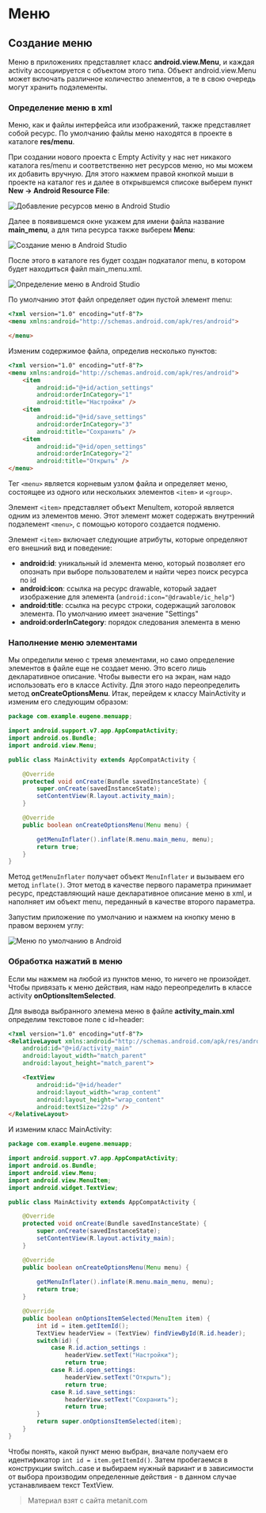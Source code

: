 # Меню

## Создание меню

Меню в приложениях представляет класс **android.view.Menu**, и каждая activity ассоциируется с объектом этого типа. Объект android.view.Menu может включать различное количество элементов, а те в свою очередь могут хранить подэлементы.

### Определение меню в xml

Меню, как и файлы интерфейса или изображений, также представляет собой ресурс. По умолчанию файлы меню находятся в проекте в каталоге **res/menu**.

При создании нового проекта с Empty Activity у нас нет никакого каталога res/menu и соответственно нет ресурсов меню, но мы можем их добавить вручную. Для этого нажмем правой кнопкой мыши в проекте на каталог res и далее в открывшемся списоке выберем пункт **New -> Android Resource File**:

![Добавление ресурсов меню в Android Studio](https://metanit.com/java/android/pics/menu1.png)

Далее в появившемся окне укажем для имени файла название **main_menu**, а для типа ресурса также выберем **Menu**:

![Создание меню в Android Studio](https://metanit.com/java/android/pics/menu2.png)

После этого в каталоге res будет создан подкаталог menu, в котором будет находиться файл main_menu.xml.

![Определение меню в Android Studio](https://metanit.com/java/android/pics/menu3.png)

По умолчанию этот файл определяет один пустой элемент menu:

```html
<?xml version="1.0" encoding="utf-8"?>
<menu xmlns:android="http://schemas.android.com/apk/res/android">

</menu>
```

Изменим содержимое файла, определив несколько пунктов:

```html
<?xml version="1.0" encoding="utf-8"?>
<menu xmlns:android="http://schemas.android.com/apk/res/android">
    <item
        android:id="@+id/action_settings"
        android:orderInCategory="1"
        android:title="Настройки" />
    <item
        android:id="@+id/save_settings"
        android:orderInCategory="3"
        android:title="Сохранить" />
    <item
        android:id="@+id/open_settings"
        android:orderInCategory="2"
        android:title="Открыть" />
</menu>
```

Тег `<menu>` является корневым узлом файла и определяет меню, состоящее из одного или нескольких элементов `<item>` и `<group>`.

Элемент `<item>` представляет объект MenuItem, которой является одним из элементов меню. Этот элемент может содержать внутренний подэлемент `<menu>`, с помощью которого создается подменю.

Элемент `<item>` включает следующие атрибуты, которые определяют его внешний вид и поведение:
- **android:id**: уникальный id элемента меню, который позволяет его опознать при выборе пользователем и найти 
через поиск ресурса по id
- **android:icon**: ссылка на ресурс drawable, который задает изображение для элемента (`android:icon="@drawable/ic_help"`)
- **android:title**: ссылка на ресурс строки, содержащий заголовок элемента. По умолчанию имеет значение "Settings"
- **android:orderInCategory**: порядок следования элемента в меню

### Наполнение меню элементами

Мы определили меню с тремя элементами, но само определение элементов в файле еще не создает меню. Это всего лишь декларативное описание. Чтобы вывести его на экран, нам надо использовать его в классе Activity. Для этого надо переопределить метод **onCreateOptionsMenu**. Итак, перейдем к классу MainActivity и изменим его следующим образом:

```java
package com.example.eugene.menuapp;

import android.support.v7.app.AppCompatActivity;
import android.os.Bundle;
import android.view.Menu;

public class MainActivity extends AppCompatActivity {

    @Override
    protected void onCreate(Bundle savedInstanceState) {
        super.onCreate(savedInstanceState);
        setContentView(R.layout.activity_main);
    }

    @Override
    public boolean onCreateOptionsMenu(Menu menu) {

        getMenuInflater().inflate(R.menu.main_menu, menu);
        return true;
    }
}
```

Метод `getMenuInflater` получает объект `MenuInflater` и вызываем его метод `inflate()`. Этот метод в качестве первого параметра принимает ресурс, представляющий наше декларативное описание меню в xml, и наполняет им объект menu, переданный в качестве второго параметра.

Запустим приложение по умолчанию и нажмем на кнопку меню в правом верхнем углу:

![Меню по умолчанию в Android](https://metanit.com/java/android/pics/menu4.png)

### Обработка нажатий в меню

Если мы нажмем на любой из пунктов меню, то ничего не произойдет. Чтобы привязать к меню действия, нам надо переопределить в классе activity **onOptionsItemSelected**.

Для вывода выбранного элемена меню в файле **activity_main.xml** определим текстовое поле с id=header:

```html
<?xml version="1.0" encoding="utf-8"?>
<RelativeLayout xmlns:android="http://schemas.android.com/apk/res/android"
    android:id="@+id/activity_main"
    android:layout_width="match_parent"
    android:layout_height="match_parent">

    <TextView
        android:id="@+id/header"
        android:layout_width="wrap_content"
        android:layout_height="wrap_content"
        android:textSize="22sp" />
</RelativeLayout>
```

И изменим класс MainActivity:

```java
package com.example.eugene.menuapp;

import android.support.v7.app.AppCompatActivity;
import android.os.Bundle;
import android.view.Menu;
import android.view.MenuItem;
import android.widget.TextView;

public class MainActivity extends AppCompatActivity {

    @Override
    protected void onCreate(Bundle savedInstanceState) {
        super.onCreate(savedInstanceState);
        setContentView(R.layout.activity_main);
    }

    @Override
    public boolean onCreateOptionsMenu(Menu menu) {
        
        getMenuInflater().inflate(R.menu.main_menu, menu);
        return true;
    }

    @Override
    public boolean onOptionsItemSelected(MenuItem item) {
        int id = item.getItemId();
        TextView headerView = (TextView) findViewById(R.id.header);
        switch(id) {
            case R.id.action_settings :
                headerView.setText("Настройки");
                return true;
            case R.id.open_settings:
                headerView.setText("Открыть");
                return true;
            case R.id.save_settings:
                headerView.setText("Сохранить");
                return true;
        }
        return super.onOptionsItemSelected(item);
    }
}
```

Чтобы понять, какой пункт меню выбран, вначале получаем его идентификатор `int id = item.getItemId()`. Затем пробегаемся в конструкции switch..case и выбираем нужный вариант и в зависимости от выбора производим определенные действия - в данном случае устанавливаем текст TextView.


> Материал взят с сайта metanit.com